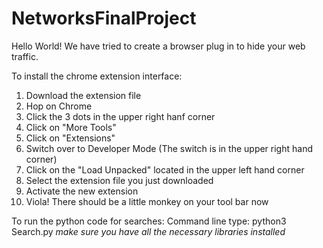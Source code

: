 # NetworksFinalProject

Hello World! We have tried to create a browser plug in to hide your web traffic. 


To install the chrome extension interface:
1. Download the extension file
2. Hop on Chrome
3. Click the 3 dots in the upper right hanf corner
4. Click on "More Tools"
5. Click on "Extensions"
6. Switch over to Developer Mode (The switch is in the upper right hand corner)
7. Click on the "Load Unpacked" located in the upper left hand corner
8. Select the extension file you just downloaded
9. Activate the new extension
10. Viola! There should be a little monkey on your tool bar now



To run the python code for searches:
Command line type: python3 Search.py
*make sure you have all the necessary libraries installed*
